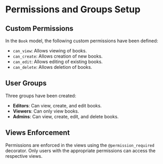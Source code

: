 # Permissions and Groups Setup

## Custom Permissions
In the `Book` model, the following custom permissions have been defined:
- `can_view`: Allows viewing of books.
- `can_create`: Allows creation of new books.
- `can_edit`: Allows editing of existing books.
- `can_delete`: Allows deletion of books.

## User Groups
Three groups have been created:
- **Editors**: Can view, create, and edit books.
- **Viewers**: Can only view books.
- **Admins**: Can view, create, edit, and delete books.

## Views Enforcement
Permissions are enforced in the views using the `@permission_required` decorator. Only users with the appropriate permissions can access the respective views.

